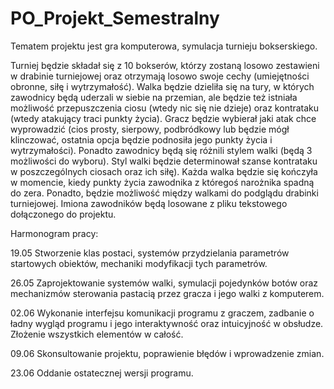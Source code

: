 
# PO_Projekt_Semestralny

Tematem projektu jest gra komputerowa, symulacja turnieju bokserskiego. 

Turniej będzie składał się z 10 bokserów, którzy zostaną losowo zestawieni w drabinie turniejowej oraz otrzymają losowo swoje cechy
(umiejętności obronne, siłę i wytrzymałość). Walka będzie dzieliła się na tury, w których zawodnicy będą uderzali w siebie na przemian, 
ale będzie też istniała możliwość przepuszczenia ciosu (wtedy nic się nie dzieje) oraz kontrataku (wtedy atakujący traci punkty życia).
Gracz będzie wybierał jaki atak chce wyprowadzić  (cios prosty, sierpowy, podbródkowy lub będzie mógł klinczować, ostatnia opcja będzie
podnosiła jego punkty życia i wytrzymałości).  Ponadto zawodnicy będą się różnili stylem walki (będą 3 możliwości do wyboru).
Styl walki będzie determinował szanse kontrataku w poszczególnych ciosach oraz ich siłę).
Każda walka będzie się kończyła w momencie, kiedy punkty życia zawodnika z któregoś narożnika spadną do zera. 
Ponadto, będzie możliwość między walkami do podglądu drabinki turniejowej. Imiona zawodników będą losowane z pliku tekstowego dołączonego
do projektu. 

Harmonogram pracy:

19.05 Stworzenie klas postaci, systemów przydzielania parametrów startowych obiektów, mechaniki modyfikacji tych parametrów.

26.05 Zaprojektowanie systemów walki, symulacji pojedynków botów oraz mechanizmów sterowania pastacią przez gracza i jego walki z komputerem. 

02.06 Wykonanie interfejsu komunikacji programu z graczem, zadbanie o ładny wygląd programu i jego interaktywność oraz intuicyjność w obsłudze. Złożenie wszystkich elementów w całość.

09.06 Skonsultowanie projektu, poprawienie błędów i wprowadzenie zmian.

23.06 Oddanie ostatecznej wersji programu. 
